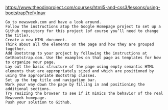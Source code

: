 https://www.theodinproject.com/courses/html5-and-css3/lessons/using-bootstrap?ref=lnav



    Go to newsweek.com and have a look around.
    Follow the instructions atop the Google Homepage project to set up a Github repository for this project (of course you’ll need to change the title).
    Create a new HTML document.
    Think about all the elements on the page and how they are grouped together.
    Add Bootstrap to your project by following the instructions at GetBootstrap.com. Use the examples on that page as templates for how to organize your page.
    Lay out the basic structure of the page using empty semantic HTML elements that are appropriately sized and which are positioned by using the appropriate Bootstrap classes.
    Set up the top title and navigation bar.
    Work your way down the page by filling in and positioning the additional sections.
    Try resizing the browser to see if it mimics the behavior of the real Newsweek homepage.
    Push your solution to Github.

